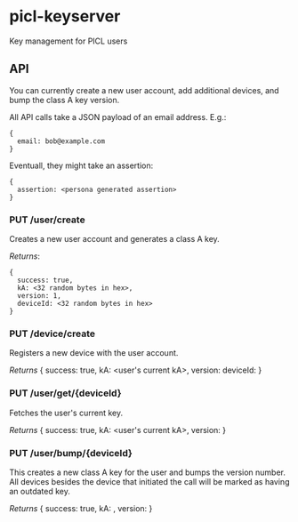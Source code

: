 picl-keyserver
==============

Key management for PICL users

## API

You can currently create a new user account, add additional devices, and bump the class A key version.

All API calls take a JSON payload of an email address. E.g.:

    {
      email: bob@example.com
    }

Eventuall, they might take an assertion:

    {
      assertion: <persona generated assertion>
    }

### PUT /user/create
Creates a new user account and generates a class A key.

*Returns*:

    {
      success: true,
      kA: <32 random bytes in hex>,
      version: 1,
      deviceId: <32 random bytes in hex>
    }

### PUT /device/create
Registers a new device with the user account.

*Returns*
    {
      success: true,
      kA: <user's current kA>,
      version: <kA version>
      deviceId: <newly generated deviceId>
    }

### PUT /user/get/{deviceId}
Fetches the user's current key.

*Returns*
    {
      success: true,
      kA: <user's current kA>,
      version: <kA version>
    }

### PUT /user/bump/{deviceId}
This creates a new class A key for the user and bumps the version number.
All devices besides the device that initiated the call will be marked as having
an outdated key.

*Returns*
    {
      success: true,
      kA: <newly generated kA>,
      version: <kA version>
    }

